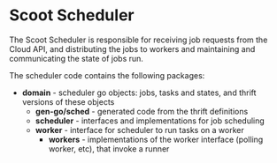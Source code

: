 # Scoot Scheduler

The Scoot Scheduler is responsible for receiving job requests from the Cloud
API, and distributing the jobs to workers and maintaining and communicating
the state of jobs run.

The scheduler code contains the following packages:
* __domain__ - scheduler go objects: jobs, tasks and states, and thrift versions of these objects
  * __gen-go/sched__ - generated code from the thrift definitions
  * __scheduler__ - interfaces and implementations for job scheduling
  * __worker__ - interface for scheduler to run tasks on a worker
    * __workers__ - implementations of the worker interface (polling worker, etc), that invoke a runner
